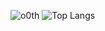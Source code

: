 ![o0th](https://github-readme-stats.vercel.app/api?username=o0th&count_private=true&show_icons=true&theme=transparent&include_all_commits=true&exclude_repo=greenTicks&hide_border=true&card_width=420)
![Top Langs](https://github-readme-stats.vercel.app/api/top-langs/?username=o0th)
